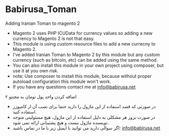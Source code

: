# Babirusa_Toman
Adding Iranian Toman to magento 2
- Magento 2 uses PHP ICUData for currency values so adding a new currency to Magento 2 is not that easy.
- This module is using custom resource files to add a new currecny to Magento 2.
- I've added Iranian Toman to Magento 2 by this module but any custom currency (such as bitcoin, etc) can be added using the same method.
- You can also install this module in your own project using composer, but use it at you own risk.
- note: Use composer to install this module, because without proper autoload configuration this module won't work.
- If you have any questions contact me at info@babirusa.net


 اضافه کردن واحد پول تومان به مجنتو ۲
- در صورتی که قصد استفاده از این ماژول را دارید حتما برای نصب آن از کامپوزر استفاده کنید.
- در صورت بروز هر مشکلی به دلیل استفاده از این ماژول، هیچ مسئولیتی متوجه نویسنده ماژول نیست و هیچ پشتیبانی ارائه نمی شود.
- اگر سوالی دارید می توانید با ایمیل زیر با ما در تماس باشید:
info@babirusa.net
